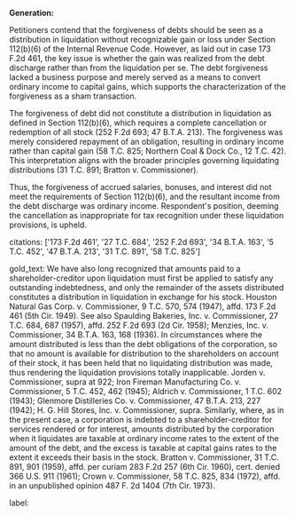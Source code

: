 **Generation:**

Petitioners contend that the forgiveness of debts should be seen as a distribution in liquidation without recognizable gain or loss under Section 112(b)(6) of the Internal Revenue Code. However, as laid out in case 173 F.2d 461, the key issue is whether the gain was realized from the debt discharge rather than from the liquidation per se. The debt forgiveness lacked a business purpose and merely served as a means to convert ordinary income to capital gains, which supports the characterization of the forgiveness as a sham transaction. 

The forgiveness of debt did not constitute a distribution in liquidation as defined in Section 112(b)(6), which requires a complete cancellation or redemption of all stock (252 F.2d 693; 47 B.T.A. 213). The forgiveness was merely considered repayment of an obligation, resulting in ordinary income rather than capital gain (58 T.C. 825; Northern Coal & Dock Co., 12 T.C. 42). This interpretation aligns with the broader principles governing liquidating distributions (31 T.C. 891; Bratton v. Commissioner).

Thus, the forgiveness of accrued salaries, bonuses, and interest did not meet the requirements of Section 112(b)(6), and the resultant income from the debt discharge was ordinary income. Respondent's position, deeming the cancellation as inappropriate for tax recognition under these liquidation provisions, is upheld.

citations: ['173 F.2d 461', '27 T.C. 684', '252 F.2d 693', '34 B.T.A. 163', '5 T.C. 452', '47 B.T.A. 213', '31 T.C. 891', '58 T.C. 825']

gold_text: We have also long recognized that amounts paid to a shareholder-creditor upon liquidation must first be applied to satisfy any outstanding indebtedness, and only the remainder of the assets distributed constitutes a distribution in liquidation in exchange for his stock. Houston Natural Gas Corp. v. Commissioner, 9 T.C. 570, 574 (1947), affd. 173 F.2d 461 (5th Cir. 1949). See also Spaulding Bakeries, Inc. v. Commissioner, 27 T.C. 684, 687 (1957), affd. 252 F.2d 693 (2d Cir. 1958); Menzies, Inc. v. Commissioner, 34 B.T.A. 163, 168 (1936). In circumstances where the amount distributed is less than the debt obligations of the corporation, so that no amount is available for distribution to the shareholders on account of their stock, it has been held that no liquidating distribution was made, thus rendering the liquidation provisions totally inapplicable. Jorden v. Commissioner, supra at 922; Iron Fireman Manufacturing Co. v. Commissioner, 5 T.C. 452, 462 (1945); Aldrich v. Commissioner, 1 T.C. 602 (1943); Glenmore Distilleries Co. v. Commissioner, 47 B.T.A. 213, 227 (1942); H. G. Hill Stores, Inc. v. Commissioner, supra. Similarly, where, as in the present case, a corporation is indebted to a shareholder-creditor for services rendered or for interest, amounts distributed by the corporation when it liquidates are taxable at ordinary income rates to the extent of the amount of the debt, and the excess is taxable at capital gains rates to the extent it exceeds their basis in the stock. Bratton v. Commissioner, 31 T.C. 891, 901 (1959), affd. per curiam 283 F.2d 257 (6th Cir. 1960), cert. denied 366 U.S. 911 (1961); Crown v. Commissioner, 58 T.C. 825, 834 (1972), affd. in an unpublished opinion 487 F. 2d 1404 (7th Cir. 1973).

label: 